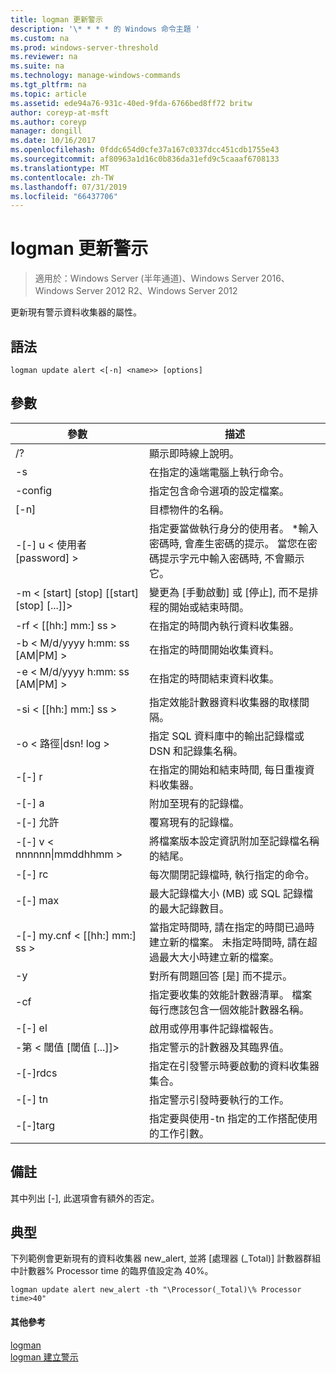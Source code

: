 ```yaml
---
title: logman 更新警示
description: '\* * * * 的 Windows 命令主題 '
ms.custom: na
ms.prod: windows-server-threshold
ms.reviewer: na
ms.suite: na
ms.technology: manage-windows-commands
ms.tgt_pltfrm: na
ms.topic: article
ms.assetid: ede94a76-931c-40ed-9fda-6766bed8ff72 britw
author: coreyp-at-msft
ms.author: coreyp
manager: dongill
ms.date: 10/16/2017
ms.openlocfilehash: 0fddc654d0cfe37a167c0337dcc451cdb1755e43
ms.sourcegitcommit: af80963a1d16c0b836da31efd9c5caaaf6708133
ms.translationtype: MT
ms.contentlocale: zh-TW
ms.lasthandoff: 07/31/2019
ms.locfileid: "66437706"
---
```

# <a name="logman-update-alert"></a>logman 更新警示

>適用於：Windows Server (半年通道)、Windows Server 2016、Windows Server 2012 R2、Windows Server 2012

更新現有警示資料收集器的屬性。  

## <a name="syntax"></a>語法  
```  
logman update alert <[-n] <name>> [options]  
```  
## <a name="parameters"></a>參數  

|                 參數                  |                                                                               描述                                                                               |
|--------------------------------------------|-------------------------------------------------------------------------------------------------------------------------------------------------------------------------|
|                     /?                     |                                                                    顯示即時線上說明。                                                                     |
|             -s<computer name>             |                                                          在指定的遠端電腦上執行命令。                                                          |
|              -config <value>               |                                                         指定包含命令選項的設定檔案。                                                         |
|                [-n]<name>                 |                                                                       目標物件的名稱。                                                                        |
|          -[-] u < 使用者 [password] >           | 指定要當做執行身分的使用者。 \*輸入密碼時, 會產生密碼的提示。 當您在密碼提示字元中輸入密碼時, 不會顯示它。 |
| -m < [start] [stop] [[start] [stop] [...]]> |                                                變更為 [手動啟動] 或 [停止], 而不是排程的開始或結束時間。                                                 |
|             -rf < [[hh:] mm:] ss >             |                                                        在指定的時間內執行資料收集器。                                                         |
|     -b < M/d/yyyy h:mm: ss [AM&#124;PM] >      |                                                              在指定的時間開始收集資料。                                                               |
|     -e < M/d/yyyy h:mm: ss [AM&#124;PM] >      |                                                               在指定的時間結束資料收集。                                                                |
|             -si < [[hh:] mm:] ss >             |                                                 指定效能計數器資料收集器的取樣間隔。                                                  |
|           -o < 路徑&#124;dsn! log >           |                                              指定 SQL 資料庫中的輸出記錄檔或 DSN 和記錄集名稱。                                               |
|                   -[-] r                    |                                                  在指定的開始和結束時間, 每日重複資料收集器。                                                  |
|                   -[-] a                    |                                                                     附加至現有的記錄檔。                                                                     |
|                   -[-] 允許                   |                                                                     覆寫現有的記錄檔。                                                                     |
|        -[-] v < nnnnnn&#124;mmddhhmm >        |                                                   將檔案版本設定資訊附加至記錄檔名稱的結尾。                                                   |
|               -[-] rc<task>                |                                                         每次關閉記錄檔時, 執行指定的命令。                                                          |
|              -[-] max <value>               |                                                 最大記錄檔大小 (MB) 或 SQL 記錄檔的最大記錄數目。                                                  |
|           -[-] my.cnf < [[hh:] mm:] ss >           |     當指定時間時, 請在指定的時間已過時建立新的檔案。 未指定時間時, 請在超過最大大小時建立新的檔案。     |
|                     -y                     |                                                             對所有問題回答 [是] 而不提示。                                                              |
|               -cf<filename>               |                       指定要收集的效能計數器清單。 檔案每行應該包含一個效能計數器名稱。                        |
|                   -[-] el                   |                                                                啟用或停用事件記錄檔報告。                                                                 |
|     -第 < 閾值 [閾值 [...]]>      |                                                        指定警示的計數器及其臨界值。                                                        |
|              -[-]rdcs<name>               |                                                     指定在引發警示時要啟動的資料收集器集合。                                                      |
|               -[-] tn<task>                |                                                             指定警示引發時要執行的工作。                                                              |
|            -[-]targ<argument>             |                                               指定要與使用-tn 指定的工作搭配使用的工作引數。                                                |

## <a name="remarks"></a>備註  
其中列出 [-], 此選項會有額外的否定。  
## <a name="BKMK_examples"></a>典型  
下列範例會更新現有的資料收集器 new_alert, 並將 [處理器 (_Total)] 計數器群組中計數器% Processor time 的臨界值設定為 40%。  
```  
logman update alert new_alert -th "\Processor(_Total)\% Processor time>40"  
```  
#### <a name="additional-references"></a>其他參考  
[logman](logman.md)  
[logman 建立警示](logman-create-alert.md)  

